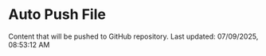 # Auto Push File

Content that will be pushed to GitHub repository.
Last updated: 07/09/2025, 08:53:12 AM